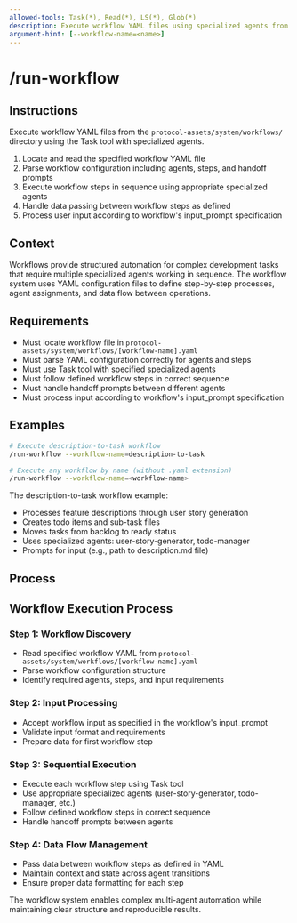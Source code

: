 ```yaml
---
allowed-tools: Task(*), Read(*), LS(*), Glob(*)
description: Execute workflow YAML files using specialized agents from protocol-assets directory
argument-hint: [--workflow-name=<name>]
---
```


# /run-workflow

## Instructions

Execute workflow YAML files from the `protocol-assets/system/workflows/` directory using the Task tool with specialized agents.

1. Locate and read the specified workflow YAML file
2. Parse workflow configuration including agents, steps, and handoff prompts
3. Execute workflow steps in sequence using appropriate specialized agents
4. Handle data passing between workflow steps as defined
5. Process user input according to workflow's input_prompt specification

## Context

Workflows provide structured automation for complex development tasks that require multiple specialized agents working in sequence. The workflow system uses YAML configuration files to define step-by-step processes, agent assignments, and data flow between operations.

## Requirements

- Must locate workflow file in `protocol-assets/system/workflows/[workflow-name].yaml`
- Must parse YAML configuration correctly for agents and steps
- Must use Task tool with specified specialized agents
- Must follow defined workflow steps in correct sequence
- Must handle handoff prompts between different agents
- Must process input according to workflow's input_prompt specification

## Examples

```bash
# Execute description-to-task workflow
/run-workflow --workflow-name=description-to-task

# Execute any workflow by name (without .yaml extension)
/run-workflow --workflow-name=<workflow-name>
```

The description-to-task workflow example:

- Processes feature descriptions through user story generation
- Creates todo items and sub-task files
- Moves tasks from backlog to ready status
- Uses specialized agents: user-story-generator, todo-manager
- Prompts for input (e.g., path to description.md file)
  </examples>

## Process

## Workflow Execution Process

### Step 1: Workflow Discovery

- Read specified workflow YAML from `protocol-assets/system/workflows/[workflow-name].yaml`
- Parse workflow configuration structure
- Identify required agents, steps, and input requirements

### Step 2: Input Processing

- Accept workflow input as specified in the workflow's input_prompt
- Validate input format and requirements
- Prepare data for first workflow step

### Step 3: Sequential Execution

- Execute each workflow step using Task tool
- Use appropriate specialized agents (user-story-generator, todo-manager, etc.)
- Follow defined workflow steps in correct sequence
- Handle handoff prompts between agents

### Step 4: Data Flow Management

- Pass data between workflow steps as defined in YAML
- Maintain context and state across agent transitions
- Ensure proper data formatting for each step

The workflow system enables complex multi-agent automation while maintaining clear structure and reproducible results.
